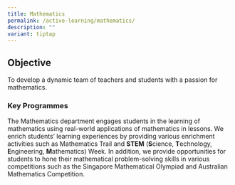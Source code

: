```yaml
---
title: Mathematics
permalink: /active-learning/mathematics/
description: ""
variant: tiptap
---
```

<h2>Objective</h2>
<p>To develop a dynamic team of teachers and students with a passion for
mathematics.</p>
<h3>Key Programmes</h3>
<p>The Mathematics department engages students in the learning of mathematics
using real-world applications of mathematics in lessons. We enrich students’
learning experiences by providing various enrichment activities such as
Mathematics Trail and <strong>STEM</strong> (<strong>S</strong>cience, <strong>T</strong>echnology, <strong>E</strong>ngineering, <strong>M</strong>athematics)
Week. In addition, we provide opportunities for students to hone their
mathematical problem-solving skills in various competitions such as the
Singapore Mathematical Olympiad and Australian Mathematics Competition.</p>
<p></p>